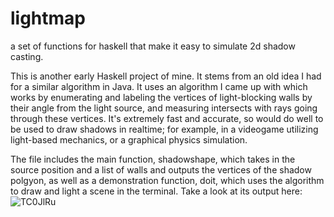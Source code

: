 # lightmap
a set of functions for haskell that make it easy to simulate 2d shadow casting.

This is another early Haskell project of mine. It stems from an old idea I had for a similar algorithm in Java.
It uses an algorithm I came up with which works by enumerating and labeling the vertices of light-blocking walls by their angle from the light source, and measuring intersects with rays going through these vertices. It's extremely fast and accurate, so would do well to be used to draw shadows in realtime; for example, in a videogame utilizing light-based mechanics, or a graphical physics simulation.

The file includes the main function, shadowshape, which takes in the source position and a list of walls and outputs the vertices of the shadow polgyon, as well as a demonstration function, doit, which uses the algorithm to draw and light a scene in the terminal. Take a look at its output here:
![TC0JlRu](https://user-images.githubusercontent.com/32168055/121476400-8529a400-c9be-11eb-8318-0ef39c3f4cc2.png)
